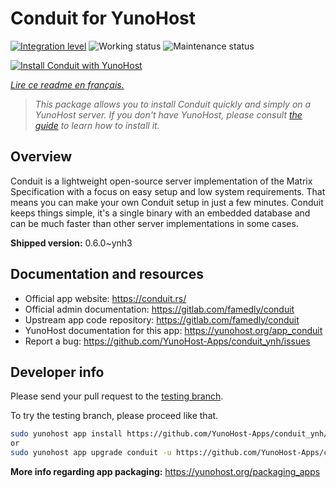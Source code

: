 <!--
N.B.: This README was automatically generated by https://github.com/YunoHost/apps/tree/master/tools/README-generator
It shall NOT be edited by hand.
-->

# Conduit for YunoHost

[![Integration level](https://dash.yunohost.org/integration/conduit.svg)](https://dash.yunohost.org/appci/app/conduit) ![Working status](https://ci-apps.yunohost.org/ci/badges/conduit.status.svg) ![Maintenance status](https://ci-apps.yunohost.org/ci/badges/conduit.maintain.svg)

[![Install Conduit with YunoHost](https://install-app.yunohost.org/install-with-yunohost.svg)](https://install-app.yunohost.org/?app=conduit)

*[Lire ce readme en français.](./README_fr.md)*

> *This package allows you to install Conduit quickly and simply on a YunoHost server.
If you don't have YunoHost, please consult [the guide](https://yunohost.org/#/install) to learn how to install it.*

## Overview

Conduit is a lightweight open-source server implementation of the Matrix Specification with a focus on easy setup and low system requirements. That means you can make your own Conduit setup in just a few minutes.
Conduit keeps things simple, it's a single binary with an embedded database and can be much faster than other server implementations in some cases.

**Shipped version:** 0.6.0~ynh3
## Documentation and resources

* Official app website: <https://conduit.rs/>
* Official admin documentation: <https://gitlab.com/famedly/conduit>
* Upstream app code repository: <https://gitlab.com/famedly/conduit>
* YunoHost documentation for this app: <https://yunohost.org/app_conduit>
* Report a bug: <https://github.com/YunoHost-Apps/conduit_ynh/issues>

## Developer info

Please send your pull request to the [testing branch](https://github.com/YunoHost-Apps/conduit_ynh/tree/testing).

To try the testing branch, please proceed like that.

``` bash
sudo yunohost app install https://github.com/YunoHost-Apps/conduit_ynh/tree/testing --debug
or
sudo yunohost app upgrade conduit -u https://github.com/YunoHost-Apps/conduit_ynh/tree/testing --debug
```

**More info regarding app packaging:** <https://yunohost.org/packaging_apps>
